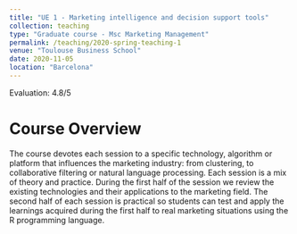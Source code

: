 ```yaml
---
title: "UE 1 - Marketing intelligence and decision support tools"
collection: teaching
type: "Graduate course - Msc Marketing Management"
permalink: /teaching/2020-spring-teaching-1
venue: "Toulouse Business School"
date: 2020-11-05
location: "Barcelona"
---
```


Evaluation: 4.8/5

Course Overview
======

The course devotes each session to a specific technology, algorithm or platform that influences the marketing industry: from clustering, to collaborative filtering or natural language processing. Each session is a mix of theory and practice. During the first half of the session we review the existing technologies and their applications to the marketing field. The second half of each session is practical so students can test and apply the learnings acquired during the first half to real marketing situations using the R programming language. 